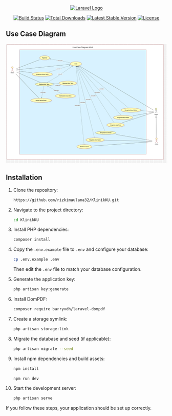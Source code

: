 <p align="center"><a href="https://laravel.com" target="_blank"><img src="https://raw.githubusercontent.com/laravel/art/master/logo-lockup/5%20SVG/2%20CMYK/1%20Full%20Color/laravel-logolockup-cmyk-red.svg" width="400" alt="Laravel Logo"></a></p>

<p align="center">
<a href="https://github.com/laravel/framework/actions"><img src="https://github.com/laravel/framework/workflows/tests/badge.svg" alt="Build Status"></a>
<a href="https://packagist.org/packages/laravel/framework"><img src="https://img.shields.io/packagist/dt/laravel/framework" alt="Total Downloads"></a>
<a href="https://packagist.org/packages/laravel/framework"><img src="https://img.shields.io/packagist/v/laravel/framework" alt="Latest Stable Version"></a>
<a href="https://packagist.org/packages/laravel/framework"><img src="https://img.shields.io/packagist/l/laravel/framework" alt="License"></a>
</p>

## Use Case Diagram

![alt text](DiagramUseCase.png)

## Installation

1. Clone the repository:

    ```bash
    https://github.com/rizkimaulana32/KlinikKU.git
    ```

2. Navigate to the project directory:

    ```bash
    cd KlinikKU
    ```

3. Install PHP dependencies:

    ```bash
    composer install
    ```

4. Copy the `.env.example` file to `.env` and configure your database:

    ```bash
    cp .env.example .env
    ```

    Then edit the `.env` file to match your database configuration.

5. Generate the application key:

    ```bash
    php artisan key:generate
    ```

6. Install DomPDF:

    ```bash
    composer require barryvdh/laravel-dompdf
    ```

7. Create a storage symlink:

    ```bash
    php artisan storage:link
    ```

8. Migrate the database and seed (if applicable):

    ```bash
    php artisan migrate --seed
    ```

9. Install npm dependencies and build assets:

    ```bash
    npm install
    ```

    ```bash
    npm run dev
    ```

10. Start the development server:

    ```bash
    php artisan serve
    ```

If you follow these steps, your application should be set up correctly.
